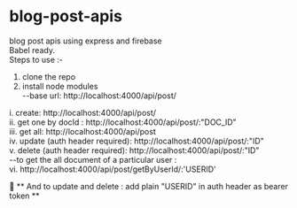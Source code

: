 # blog-post-apis
blog post apis using express and firebase<br>
Babel ready.<br>
Steps to use :- <br>
1. clone the repo<br>
2. install node modules<br>
 --base url: http://localhost:4000/api/post/ <br>

 i. create: http://localhost:4000/api/post/  <br>
 ii. get one by docId : http://localhost:4000/api/post/:"DOC_ID" <br>
 iii. get all: http://localhost:4000/api/post <br>
 iv. update (auth header required): http://localhost:4000/api/post/:"ID" <br>
 v.  delete (auth header required): http://localhost:4000/api/post/:"ID" <br>
 --to get the all document of a particular user : <br>
 vi. http://localhost:4000/api/post/getByUserId/:'USERID' <br>

 :ledger: ** And to update and delete : add plain "USERID" in auth header as bearer token **
